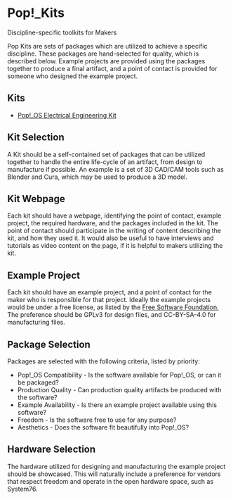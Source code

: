 # Pop!\_Kits

Discipline-specific toolkits for Makers

Pop Kits are sets of packages which are utilized to achieve a specific
discipline. These packages are hand-selected for quality, which is described
below. Example projects are provided using the packages together to produce a
final artifact, and a point of contact is provided for someone who designed the
example project.

## Kits

- [Pop!\_OS Electrical Engineering Kit](kits/electrical_engineering.md)

## Kit Selection

A Kit should be a self-contained set of packages that can be utilized together
to handle the entire life-cycle of an artifact, from design to manufacture if
possible. An example is a set of 3D CAD/CAM tools such as Blender and Cura,
which may be used to produce a 3D model.

## Kit Webpage

Each kit should have a webpage, identifying the point of contact, example
project, the required hardware, and the packages included in the kit. The point
of contact should participate in the writing of content describing the kit, and
how they used it. It would also be useful to have interviews and tutorials as
video content on the page, if it is helpful to makers utilizing the kit.

## Example Project

Each kit should have an example project, and a point of contact for the maker
who is responsible for that project. Ideally the example projects would be under
a free license, as listed by the [Free Software Foundation.](https://www.gnu.org/licenses/license-list.en.html)
The preference should be GPLv3 for design files, and CC-BY-SA-4.0 for
manufacturing files.

## Package Selection

Packages are selected with the following criteria, listed by priority:

- Pop!\_OS Compatibility - Is the software available for Pop!\_OS, or can it be packaged?
- Production Quality - Can production quality artifacts be produced with the software?
- Example Availability - Is there an example project available using this software?
- Freedom - Is the software free to use for any purpose?
- Aesthetics - Does the software fit beautifully into Pop!\_OS?

## Hardware Selection

The hardware utilized for designing and manufacturing the example project should
be showcased. This will naturally include a preference for vendors that respect
freedom and operate in the open hardware space, such as System76.

